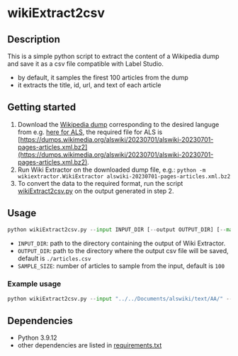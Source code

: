# wikiExtract2csv

## Description

This is a simple python script to extract the content of a Wikipedia dump and save it as a csv file compatible with Label Studio.

- by default, it samples the firest 100 articles from the dump
- it extracts the title, id, url, and text of each article

## Getting started

1. Download the [Wikipedia dump](https://dumps.wikimedia.org/) corresponding to the desired languge from e.g. [here for ALS](https://dumps.wikimedia.org/alswiki/20230701/), the required file for ALS is [https://dumps.wikimedia.org/alswiki/20230701/alswiki-20230701-pages-articles.xml.bz2](https://dumps.wikimedia.org/alswiki/20230701/alswiki-20230701-pages-articles.xml.bz2).
2. Run Wiki Extractor on the downloaded dump file, e.g.: `python -m wikiextractor.WikiExtractor alswiki-20230701-pages-articles.xml.bz2`
3. To convert the data to the required format, run the script [wikiExtract2csv.py](wikiExtract2csv.py) on the output generated in step 2.

## Usage

```python
python wikiExtract2csv.py --input INPUT_DIR [--output OUTPUT_DIR] [--max SAMPLE_SIZE]
```

- `INPUT_DIR`: path to the directory containing the output of Wiki Extractor.
- `OUTPUT_DIR`: path to the directory where the output csv file will be saved, default is `./articles.csv`
- `SAMPLE_SIZE`: number of articles to sample from the input, default is `100`

### Example usage

```python
python wikiExtract2csv.py --input "../../Documents/alswiki/text/AA/" --output "../../Documents/alswiki/articles.csv" --max 100
```

## Dependencies

- Python 3.9.12
- other dependencies are listed in [requirements.txt](requirements.txt)
